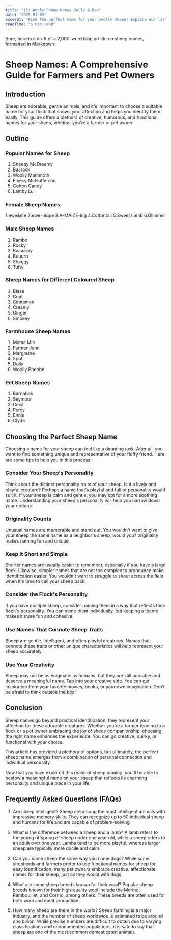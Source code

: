 ```yaml
---
title: "15+ Wooly Sheep Names Dolly & Baa"
date: "2025-01-03"
excerpt: "Find the perfect name for your woolly sheep! Explore our list of 15+ wooly and unique sheep names, inspired by their soft and fluffy appearance."
readTime: "5 min read"
---
```


Sure, here is a draft of a 2,000-word blog article on sheep names, formatted in Markdown:

# Sheep Names: A Comprehensive Guide for Farmers and Pet Owners

## Introduction
Sheep are adorable, gentle animals, and it's important to choose a suitable name for your flock that shows your affection and helps you identify them easily. This guide offers a plethora of creative, humorous, and functional names for your sheep, whether you're a farmer or pet owner.

## Outline
### Popular Names for Sheep
1. Sheepy McDreamy
2. Baarack
3. Woolly Mammoth
4. Fleecy McFlufferson
5. Cotton Candy
6. Lamby Lu
### Female Sheep Names
1.ewe&me
2.ewe-nique
3.A-MAIZE-ing
4.Cottontail
5.Sweet Lamb
6.Glimmer
### Male Sheep Names
1. Rambo
2. Rocky
3. Baaaarky
4. Buuurn
5. Shaggy
6. Tufty
### Sheep Names for Different Coloured Sheep
1. Blaze
2. Coal
3. Cinnamon
4. Creamy
5. Ginger
6. Smokey
### Farmhouse Sheep Names
1. Mama Mia
2. Farmer John
3. Margrethe
4. Spot
5. Dolly
6. Woolly Pheobe
### Pet Sheep Names
1. Barnabas
2. Seymour
3. Cecil
4. Percy
5. Ennis
6. Clyde

## Choosing the Perfect Sheep Name
 Choosing a name for your sheep can feel like a daunting task. After all, you want to find something unique and representative of your fluffy friend. Here are some tips to help you in this process: 

### Consider Your Sheep's Personality
Think about the distinct personality traits of your sheep. Is it a lively and playful creature? Perhaps a name that's playful and full of personality would suit it. If your sheep is calm and gentle, you may opt for a more soothing name. Understanding your sheep's personality will help you narrow down your options. 

### Originality Counts
Unusual names are memorable and stand out. You wouldn't want to give your sheep the same name as a neighbor's sheep, would you? originality makes naming fun and unique.

### Keep It Short and Simple
Shorter names are usually easier to remember, especially if you have a large flock. Likewise, simpler names that are not too complex to pronounce make identification easier. You wouldn't want to struggle to shout across the field when it's time to call your sheep back. 

### Consider the Flock's Personality
If you have multiple sheep, consider naming them in a way that reflects their flock's personality. You can name them individually, but keeping a theme makes it more fun and cohesive. 

### Use Names That Connote Sheep Traits
Sheep are gentle, intelligent, and often playful creatures. Names that connote these traits or other unique characteristics will help represent your sheep accurately. 

### Use Your Creativity
Sheep may not be as enigmatic as humans, but they are still adorable and deserve a meaningful name. Tap into your creative side. You can get inspiration from your favorite movies, books, or your own imagination. Don't be afraid to think outside the box!

## Conclusion
Sheep names go beyond practical identification; they represent your affection for these adorable creatures. Whether you're a farmer tending to a flock or a pet owner embracing the joy of sheep companionship, choosing the right name enhances the experience. You can go creative, quirky, or functional with your choice. 

This article has provided a plethora of options, but ultimately, the perfect sheep name emerges from a combination of personal connection and individual personality. 

Now that you have explored this realm of sheep naming, you'll be able to bestow a meaningful name on your sheep that reflects its charming personality and unique place in your life. 

## Frequently Asked Questions (FAQs) 

1. Are sheep intelligent?
Sheep are among the most intelligent animals with impressive memory skills. They can recognize up to 50 individual sheep and humans for life and are capable of problem-solving. 

2. What is the difference between a sheep and a lamb?
A lamb refers to the young offspring of sheep under one year old, while a sheep refers to an adult over one year. Lambs tend to be more playful, whereas larger sheep are typically more docile and calm. 

3. Can you name sheep the same way you name dogs?
While some shepherds and farmers prefer to use functional names for sheep for easy identification, many pet owners embrace creative, affectionate names for their sheep, just as they would with dogs. 

4. What are some sheep breeds known for their wool?
Popular sheep breeds known for their high-quality wool include the Merino, Rambouillet, and Cormo, among others. These breeds are often used for both wool and meat production. 

5. How many sheep are there in the world?
Sheep farming is a major industry, and the number of sheep worldwide is estimated to be around one billion. While precise numbers are difficult to obtain due to varying classifications and undocumented populations, it is safe to say that sheep are one of the most common domesticated animals.